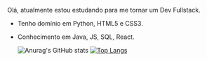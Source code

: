 Olá, atualmente estou estudando para me tornar um Dev Fullstack.
- Tenho domínio em Python, HTML5 e CSS3.
- Conhecimento em Java, JS, SQL, React.



  ![Anurag's GitHub stats](https://github-readme-stats.vercel.app/api?username=Rafael-Cerqueira)
    [![Top Langs](https://github-readme-stats.vercel.app/api/top-langs/?username=Rafael-Cerqueira&layout=compact)](https://github.com/Rafael-Cerqueira/github-readme-stats)

